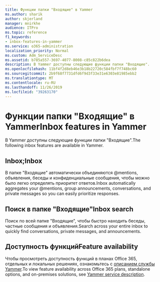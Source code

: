 ```yaml
---
title: Функции папки "Входящие" в Yammer
ms.author: sharik
author: skjerland
manager: mnirkhe
audience: ITPro
ms.topic: reference
f1_keywords:
- inbox-features-in-yammer
ms.service: o365-administration
localization_priority: Normal
ms.custom: Adm_ServiceDesc
ms.assetid: b785a557-3697-4077-8008-c85c822b6dea
description: В Yammer доступны следующие функции папки "Входящие".
ms.openlocfilehash: 11bf4f2d8eb46e3b18b22720c584fbf7f748bc60
ms.sourcegitcommit: 2b9f68f7731dfd6f9d3f33e31e6303e81985ebb2
ms.translationtype: MT
ms.contentlocale: ru-RU
ms.lasthandoff: 11/26/2019
ms.locfileid: "39263170"
---
```

# <a name="inbox-features-in-yammer"></a><span data-ttu-id="b4ffb-103">Функции папки "Входящие" в Yammer</span><span class="sxs-lookup"><span data-stu-id="b4ffb-103">Inbox features in Yammer</span></span>

<span data-ttu-id="b4ffb-104">В Yammer доступны следующие функции папки "Входящие".</span><span class="sxs-lookup"><span data-stu-id="b4ffb-104">The following inbox features are available in Yammer.</span></span>
  
## <a name="inbox"></a><span data-ttu-id="b4ffb-105">Inbox;</span><span class="sxs-lookup"><span data-stu-id="b4ffb-105">Inbox</span></span>

<span data-ttu-id="b4ffb-106">В папке "Входящие" автоматически объединяются @mentions, объявления, беседы и конфиденциальные сообщения, чтобы можно было легко определять приоритет ответов.</span><span class="sxs-lookup"><span data-stu-id="b4ffb-106">Inbox automatically aggregates your @mentions, group announcements, conversations, and private messages so you can easily prioritize responses.</span></span>
  
## <a name="inbox-search"></a><span data-ttu-id="b4ffb-107">Поиск в папке "Входящие"</span><span class="sxs-lookup"><span data-stu-id="b4ffb-107">Inbox search</span></span>

<span data-ttu-id="b4ffb-108">Поиск по всей папке "Входящие", чтобы быстро находить беседы, частные сообщения и объявления.</span><span class="sxs-lookup"><span data-stu-id="b4ffb-108">Search across your entire inbox to quickly find conversations, private messages, and announcements.</span></span>
  
## <a name="feature-availability"></a><span data-ttu-id="b4ffb-109">Доступность функций</span><span class="sxs-lookup"><span data-stu-id="b4ffb-109">Feature availability</span></span>

<span data-ttu-id="b4ffb-110">Чтобы просмотреть доступность функций в планах Office 365, отдельных и локальных решениях, ознакомьтесь с [описанием службы Yammer](yammer-service-description.md).</span><span class="sxs-lookup"><span data-stu-id="b4ffb-110">To view feature availability across Office 365 plans, standalone options, and on-premises solutions, see [Yammer service description](yammer-service-description.md).</span></span>
  

